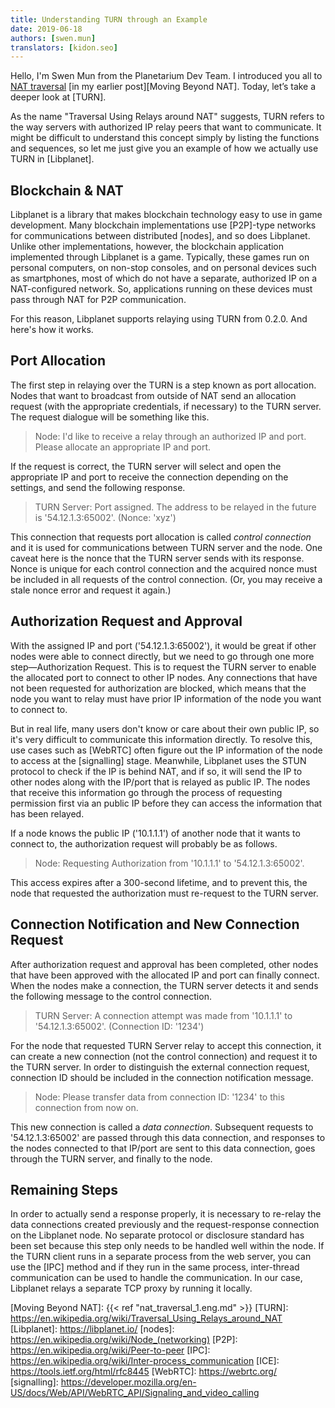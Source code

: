 ```yaml
---
title: Understanding TURN through an Example
date: 2019-06-18
authors: [swen.mun]
translators: [kidon.seo]
---
```


Hello, I'm Swen Mun from the Planetarium Dev Team. I introduced you all to [NAT traversal] [in my earlier post][Moving Beyond NAT]. Today, let’s take a deeper look at [TURN].

As the name "Traversal Using Relays around NAT" suggests, TURN refers to the way servers with authorized IP relay peers that want to communicate. It might be difficult to understand this concept simply by listing the functions and sequences, so let me just give you an example of how we actually use TURN in [Libplanet].

## Blockchain & NAT 

Libplanet is a library that makes blockchain technology easy to use in game development. Many blockchain implementations use [P2P]-type networks for communications between distributed [nodes], and so does Libplanet. Unlike other implementations, however, the blockchain application implemented through Libplanet is a game. Typically, these games run on personal computers, on non-stop consoles, and on personal devices such as smartphones, most of which do not have a separate, authorized IP on a NAT-configured network. So, applications running on these devices must pass through NAT for P2P communication.
 
For this reason, Libplanet supports relaying using TURN from 0.2.0. And here's how it works.

## Port Allocation

The first step in relaying over the TURN is a step known as port allocation. Nodes that want to broadcast from outside of NAT send an allocation request (with the appropriate credentials, if necessary) to the TURN server. The request dialogue will be something like this.

> Node: I'd like to receive a relay through an authorized IP and port. Please allocate an appropriate IP and port.

If the request is correct, the TURN server will select and open the appropriate IP and port to receive the connection depending on the settings, and send the following response.


> TURN Server: Port assigned. The address to be relayed in the future is '54.12.1.3:65002'. (Nonce: 'xyz')

This connection that requests port allocation is called *control connection* and it is used for communications between TURN server and the node. One caveat here is the nonce that the TURN server sends with its response. Nonce is unique for each control connection and the acquired nonce must be included in all requests of the control connection. (Or, you may receive a stale nonce error and request it again.)

## Authorization Request and Approval

With the assigned IP and port ('54.12.1.3:65002'), it would be great if other nodes were able to connect directly, but we need to go through one more step—Authorization Request. This is to request the TURN server to enable the allocated port to connect to other IP nodes. Any connections that have not been requested for authorization are blocked, which means that the node you want to relay must have prior IP information of the node you want to connect to. 

But in real life, many users don't know or care about their own public IP, so it's very difficult to communicate this information directly. To resolve this, use cases such as [WebRTC] often figure out the IP information of the node to access at the [signalling] stage. Meanwhile, Libplanet uses the STUN protocol to check if the IP is behind NAT, and if so, it will send the IP to other nodes along with the IP/port that is relayed as public IP. The nodes that receive this information go through the process of requesting permission first via an public IP before they can access the information that has been relayed.

If a node knows the public IP ('10.1.1.1') of another node that it wants to connect to, the authorization request will probably be as follows.

> Node: Requesting Authorization from '10.1.1.1' to '54.12.1.3:65002'.

This access expires after a 300-second lifetime, and to prevent this, the node that requested the authorization must re-request to the TURN server.

## Connection Notification and New Connection Request

After authorization request and approval has been completed, other nodes that have been approved with the allocated IP and port can finally connect. When the nodes make a connection, the TURN server detects it and sends the following message to the control connection.

> TURN Server: A connection attempt was made from '10.1.1.1' to '54.12.1.3:65002'. (Connection ID: '1234')

For the node that requested TURN Server relay to accept this connection, it can create a new connection (not the control connection) and request it to the TURN server. In order to distinguish the external connection request, connection ID should be included in the connection notification message.

> Node: Please transfer data from connection ID: '1234' to this connection from now on.

This new connection is called a *data connection*. Subsequent requests to '54.12.1.3:65002' are passed through this data connection, and responses to the nodes connected to that IP/port are sent to this data connection, goes through the TURN server, and finally to the node.

## Remaining Steps

In order to actually send a response properly, it is necessary to re-relay the data connections created previously and the request-response connection on the Libplanet node. No separate protocol or disclosure standard has been set because this step only needs to be handled well within the node. If the TURN client runs in a separate process from the web server, you can use the [IPC] method and if they run in the same process, inter-thread communication can be used to handle the communication. In our case, Libplanet relays a separate TCP proxy by running it locally.


[NAT traversal]: https://en.wikipedia.org/wiki/NAT_traversal
[Moving Beyond NAT]: {{< ref "nat_traversal_1.eng.md" >}}
[TURN]: https://en.wikipedia.org/wiki/Traversal_Using_Relays_around_NAT
[Libplanet]: https://libplanet.io/
[nodes]: https://en.wikipedia.org/wiki/Node_(networking)
[P2P]: https://en.wikipedia.org/wiki/Peer-to-peer
[IPC]: https://en.wikipedia.org/wiki/Inter-process_communication
[ICE]: https://tools.ietf.org/html/rfc8445
[WebRTC]: https://webrtc.org/
[signalling]: https://developer.mozilla.org/en-US/docs/Web/API/WebRTC_API/Signaling_and_video_calling

